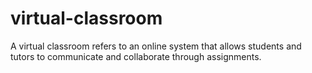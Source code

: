 # virtual-classroom
A virtual classroom refers to an online system that allows students and tutors to communicate and collaborate through assignments.
